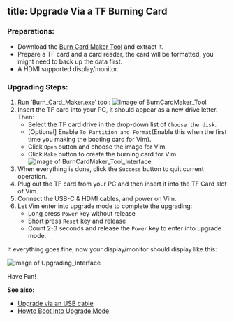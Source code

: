 title:  Upgrade Via a TF Burning Card
---

### Preparations:

* Download the [Burn Card Maker Tool](http://www.mediafire.com/file/u349mo760o1dt6i/Burn_card_maker_V2.0.2_20150617_en.7z) and extract it.
* Prepare a TF card and a card reader, the card will be formatted, you might need to back up the data first.
* A HDMI supported display/monitor.

### Upgrading Steps:
1. Run ‘Burn_Card_Maker.exe’ tool:
	![Image of BurnCardMaker_Tool](/images/vim/BurnCardMaker_Tool.png)
2. Insert the TF card into your PC, it should appear as a new drive letter. Then:
	* Select the TF card drive in the drop-down list of `Choose the disk`.
	* [Optional] Enable `To Partition and Format`(Enable this when the first time you making the booting card for Vim).
	* Click `Open` button and choose the image for Vim.
	* Click `Make` button to create the burning card for Vim:
	![Image of BurnCardMaker_Tool_Interface](/images/vim/BurnCardMaker_Tool_Interface.png)
3. When everything is done, click the `Success` button to quit current operation.
4. Plug out the TF card from your PC and then insert it into the TF Card slot of Vim.
5. Connect the USB-C & HDMI cables, and power on Vim.
6. Let Vim enter into upgrade mode to complete the upgrading:
	* Long press `Power` key without release
	* Short press `Reset` key and release
	* Count 2-3 seconds and release the `Power` key to enter into upgrade mode.

If everything goes fine, now your display/monitor should display like this:

![Image of Upgrading_Interface](/images/vim/Upgrading_interface.png)

Have Fun!

**See also:**

* [Upgrade via an USB cable](/vim/UpgradeViaUSBCable.html)
* [Howto Boot Into Upgrade Mode](/vim/HowtoBootIntoUpgradeMode.html)
